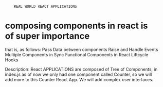         REAL WORLD REACT APPLICATIONS
# composing components in react is of super importance
that is, as follows:
Pass Data between components
Raise and Handle Events
Multiple Components in Sync
Functional Components in React
Liftcycle Hooks

Description: React APPLICATIONS are composed of Tree of Components, in index.js as of now we only had one component called Counter, so we will add more to this Counter React App.
We will add complex user interfaces.